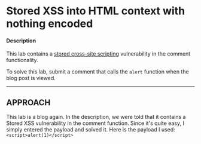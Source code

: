 
# Stored XSS into HTML context with nothing encoded
#### Description




This lab contains a  [stored cross-site scripting](https://portswigger.net/web-security/cross-site-scripting/stored)  vulnerability in the comment functionality.

To solve this lab, submit a comment that calls the  `alert`  function when the blog post is viewed.

>  
----------------------------------------------------------------------

## **APPROACH**
This lab is a blog again. In the description, we were told that it contains a Stored XSS vulnerability in the comment function. Since it's quite easy, I simply entered the payload and solved it. Here is the payload I used: `<script>alert(1)</script>`
